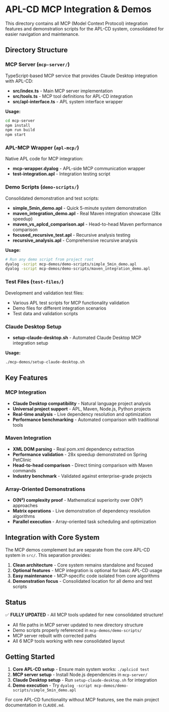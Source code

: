 # APL-CD MCP Integration & Demos

This directory contains all MCP (Model Context Protocol) integration features and demonstration scripts for the APL-CD system, consolidated for easier navigation and maintenance.

## Directory Structure

### MCP Server (`mcp-server/`)
TypeScript-based MCP service that provides Claude Desktop integration with APL-CD:
- **src/index.ts** - Main MCP server implementation
- **src/tools.ts** - MCP tool definitions for APL-CD integration
- **src/apl-interface.ts** - APL system interface wrapper

**Usage:**
```bash
cd mcp-server
npm install
npm run build
npm start
```

### APL-MCP Wrapper (`apl-mcp/`)
Native APL code for MCP integration:
- **mcp-wrapper.dyalog** - APL-side MCP communication wrapper
- **test-integration.apl** - Integration testing script

### Demo Scripts (`demo-scripts/`)
Consolidated demonstration and test scripts:
- **simple_5min_demo.apl** - Quick 5-minute system demonstration
- **maven_integration_demo.apl** - Real Maven integration showcase (28x speedup)
- **maven_vs_aplcd_comparison.apl** - Head-to-head Maven performance comparison
- **focused_recursive_test.apl** - Recursive analysis testing
- **recursive_analysis.apl** - Comprehensive recursive analysis

**Usage:**
```bash
# Run any demo script from project root
dyalog -script mcp-demos/demo-scripts/simple_5min_demo.apl
dyalog -script mcp-demos/demo-scripts/maven_integration_demo.apl
```

### Test Files (`test-files/`)
Development and validation test files:
- Various APL test scripts for MCP functionality validation
- Demo files for different integration scenarios
- Test data and validation scripts

### Claude Desktop Setup
- **setup-claude-desktop.sh** - Automated Claude Desktop MCP integration setup

**Usage:**
```bash
./mcp-demos/setup-claude-desktop.sh
```

## Key Features

### MCP Integration
- **Claude Desktop compatibility** - Natural language project analysis
- **Universal project support** - APL, Maven, Node.js, Python projects
- **Real-time analysis** - Live dependency resolution and optimization
- **Performance benchmarking** - Automated comparison with traditional tools

### Maven Integration
- **XML DOM parsing** - Real pom.xml dependency extraction
- **Performance validation** - 28x speedup demonstrated on Spring PetClinic
- **Head-to-head comparison** - Direct timing comparison with Maven commands
- **Industry benchmark** - Validated against enterprise-grade projects

### Array-Oriented Demonstrations
- **O(N²) complexity proof** - Mathematical superiority over O(N³) approaches
- **Matrix operations** - Live demonstration of dependency resolution algorithms
- **Parallel execution** - Array-oriented task scheduling and optimization

## Integration with Core System

The MCP demos complement but are separate from the core APL-CD system in `src/`. This separation provides:

1. **Clean architecture** - Core system remains standalone and focused
2. **Optional features** - MCP integration is optional for basic APL-CD usage
3. **Easy maintenance** - MCP-specific code isolated from core algorithms
4. **Demonstration focus** - Consolidated location for all demo and test scripts

## Status

✅ **FULLY UPDATED** - All MCP tools updated for new consolidated structure!

- All file paths in MCP server updated to new directory structure
- Demo scripts properly referenced in `mcp-demos/demo-scripts/`
- MCP server rebuilt with corrected paths
- All 6 MCP tools working with new consolidated layout

## Getting Started

1. **Core APL-CD setup** - Ensure main system works: `./aplcicd test`
2. **MCP server setup** - Install Node.js dependencies in `mcp-server/`
3. **Claude Desktop setup** - Run `setup-claude-desktop.sh` for integration
4. **Demo execution** - Try `dyalog -script mcp-demos/demo-scripts/simple_5min_demo.apl`

For core APL-CD functionality without MCP features, see the main project documentation in `CLAUDE.md`.